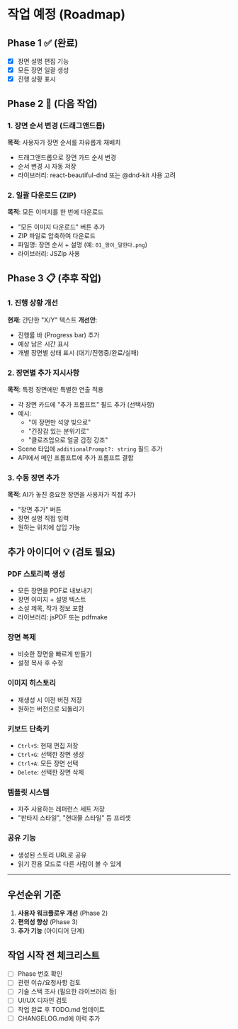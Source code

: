 # 작업 예정 (Roadmap)

## Phase 1 ✅ (완료)
- [x] 장면 설명 편집 기능
- [x] 모든 장면 일괄 생성
- [x] 진행 상황 표시

## Phase 2 🚧 (다음 작업)

### 1. 장면 순서 변경 (드래그앤드롭)
**목적**: 사용자가 장면 순서를 자유롭게 재배치
- 드래그앤드롭으로 장면 카드 순서 변경
- 순서 변경 시 자동 저장
- 라이브러리: react-beautiful-dnd 또는 @dnd-kit 사용 고려

### 2. 일괄 다운로드 (ZIP)
**목적**: 모든 이미지를 한 번에 다운로드
- "모든 이미지 다운로드" 버튼 추가
- ZIP 파일로 압축하여 다운로드
- 파일명: 장면 순서 + 설명 (예: `01_왕이_말한다.png`)
- 라이브러리: JSZip 사용

## Phase 3 📋 (추후 작업)

### 1. 진행 상황 개선
**현재**: 간단한 "X/Y" 텍스트
**개선안**:
- 진행률 바 (Progress bar) 추가
- 예상 남은 시간 표시
- 개별 장면별 상태 표시 (대기/진행중/완료/실패)

### 2. 장면별 추가 지시사항
**목적**: 특정 장면에만 특별한 연출 적용
- 각 장면 카드에 "추가 프롬프트" 필드 추가 (선택사항)
- 예시:
  - "이 장면만 석양 빛으로"
  - "긴장감 있는 분위기로"
  - "클로즈업으로 얼굴 감정 강조"
- Scene 타입에 `additionalPrompt?: string` 필드 추가
- API에서 메인 프롬프트에 추가 프롬프트 결합

### 3. 수동 장면 추가
**목적**: AI가 놓친 중요한 장면을 사용자가 직접 추가
- "장면 추가" 버튼
- 장면 설명 직접 입력
- 원하는 위치에 삽입 가능

## 추가 아이디어 💡 (검토 필요)

### PDF 스토리북 생성
- 모든 장면을 PDF로 내보내기
- 장면 이미지 + 설명 텍스트
- 소설 제목, 작가 정보 포함
- 라이브러리: jsPDF 또는 pdfmake

### 장면 복제
- 비슷한 장면을 빠르게 만들기
- 설정 복사 후 수정

### 이미지 히스토리
- 재생성 시 이전 버전 저장
- 원하는 버전으로 되돌리기

### 키보드 단축키
- `Ctrl+S`: 현재 편집 저장
- `Ctrl+G`: 선택한 장면 생성
- `Ctrl+A`: 모든 장면 선택
- `Delete`: 선택한 장면 삭제

### 템플릿 시스템
- 자주 사용하는 레퍼런스 세트 저장
- "판타지 스타일", "현대물 스타일" 등 프리셋

### 공유 기능
- 생성된 스토리 URL로 공유
- 읽기 전용 모드로 다른 사람이 볼 수 있게

---

## 우선순위 기준
1. **사용자 워크플로우 개선** (Phase 2)
2. **편의성 향상** (Phase 3)
3. **추가 기능** (아이디어 단계)

## 작업 시작 전 체크리스트
- [ ] Phase 번호 확인
- [ ] 관련 이슈/요청사항 검토
- [ ] 기술 스택 조사 (필요한 라이브러리 등)
- [ ] UI/UX 디자인 검토
- [ ] 작업 완료 후 TODO.md 업데이트
- [ ] CHANGELOG.md에 이력 추가
